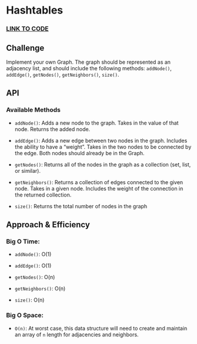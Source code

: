 # Hashtables

### **[LINK TO CODE](https://github.com/alex-whan/data-structures-and-algorithms/tree/master/javascript/data-structures/graph)**

## Challenge

Implement your own Graph. The graph should be represented as an adjacency list, and should include the following methods: `addNode()`, `addEdge()`, `getNodes()`, `getNeighbors()`, `size()`.

## API

### Available Methods

- `addNode()`: Adds a new node to the graph. Takes in the value of that node. Returns the added node.

- `addEdge()`: Adds a new edge between two nodes in the graph. Includes the ability to have a “weight”. Takes in the two nodes to be connected by the edge. Both nodes should already be in the Graph.

* `getNodes()`: Returns all of the nodes in the graph as a collection (set, list, or similar).

* `getNeighbors()`: Returns a collection of edges connected to the given node. Takes in a given node. Includes the weight of the connection in the returned collection.

* `size()`: Returns the total number of nodes in the graph

## Approach & Efficiency

### Big O Time:

- `addNode()`: O(1)

- `addEdge()`: O(1)

- `getNodes()`: O(n)

- `getNeighbors()`: O(n)

- `size()`: O(n)

### Big O Space:

- `O(n)`: At worst case, this data structure will need to create and maintain an array of `n` length for adjacencies and neighbors.
